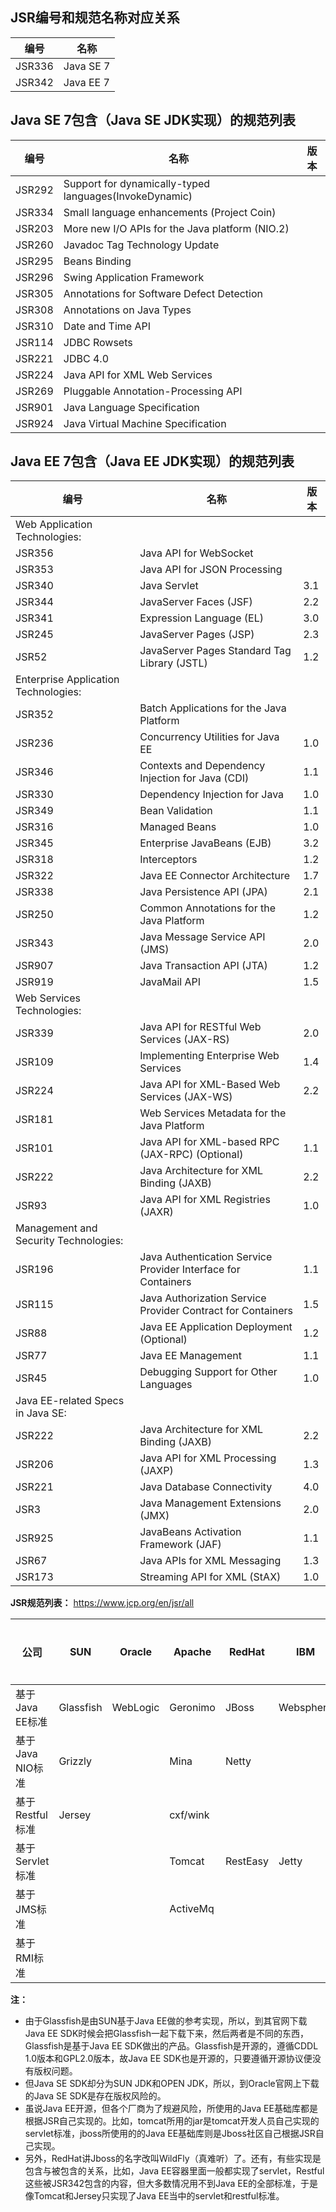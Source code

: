## JSR编号和规范名称对应关系
编号          | 名称 
----   |------
JSR336 | Java SE 7         
JSR342 | Java EE 7  


## Java SE 7包含（Java SE JDK实现）的规范列表
编号          | 名称                                                                                                                                                 | 版本
----   |------                                                        |------
JSR292 |Support for dynamically-typed languages(InvokeDynamic)        |
JSR334 |Small language enhancements (Project Coin)                    |
JSR203 |More new I/O APIs for the Java platform (NIO.2)               |
JSR260 |Javadoc Tag Technology Update                                 |
JSR295 |Beans Binding                                                 |
JSR296 |Swing Application Framework                                   |
JSR305 |Annotations for Software Defect Detection                     |
JSR308 |Annotations on Java Types                                     |
JSR310 |Date and Time API                                             |
JSR114 |JDBC Rowsets                                                  |
JSR221 |JDBC 4.0                                                      |
JSR224 |Java API for XML Web Services                                 |
JSR269 |Pluggable Annotation-Processing API                           |
JSR901 |Java Language Specification                                   |
JSR924 |Java Virtual Machine Specification                            |


## Java EE 7包含（Java EE JDK实现）的规范列表
编号          | 名称                                                                                                                                                 | 版本
----   |------                                                        |------
Web Application Technologies:                                         |
JSR356 |Java API for WebSocket                                        |
JSR353 |Java API for JSON Processing                                  |
JSR340 |Java Servlet                                                  | 3.1
JSR344 |JavaServer Faces (JSF)                                        | 2.2
JSR341 |Expression Language (EL)                                      | 3.0
JSR245 |JavaServer Pages (JSP)                                        | 2.3
JSR52  |JavaServer Pages Standard Tag Library (JSTL)                  | 1.2
Enterprise Application Technologies:                                  |
JSR352 |Batch Applications for the Java Platform                      |
JSR236 |Concurrency Utilities for Java EE                             |1.0
JSR346 |Contexts and Dependency Injection for Java (CDI)              |1.1
JSR330 |Dependency Injection for Java                                 |1.0
JSR349 |Bean Validation                                               |1.1
JSR316 |Managed Beans                                                 |1.0
JSR345 |Enterprise JavaBeans (EJB)                                    |3.2
JSR318 |Interceptors                                                  |1.2
JSR322 |Java EE Connector Architecture                                |1.7
JSR338 |Java Persistence API (JPA)                                    |2.1
JSR250 |Common Annotations for the Java Platform                      |1.2
JSR343 |Java Message Service API (JMS)                                |2.0
JSR907 |Java Transaction API (JTA)                                    |1.2
JSR919 |JavaMail API                                                  |1.5
Web Services Technologies:                                            |
JSR339 |Java API for RESTful Web Services (JAX-RS)                    |2.0
JSR109 |Implementing Enterprise Web Services                          |1.4
JSR224 |Java API for XML-Based Web Services (JAX-WS)                  |2.2
JSR181 |Web Services Metadata for the Java Platform                   |
JSR101 |Java API for XML-based RPC (JAX-RPC) (Optional)               |1.1
JSR222 |Java Architecture for XML Binding (JAXB)                      |2.2
JSR93  |Java API for XML Registries (JAXR)                            |1.0
Management and Security Technologies:                                 |
JSR196 |Java Authentication Service Provider Interface for Containers |1.1
JSR115 |Java Authorization Service Provider Contract for Containers   |1.5
JSR88  |Java EE Application Deployment (Optional)                     |1.2
JSR77  |Java EE Management                                            |1.1
JSR45  |Debugging Support for Other Languages                         |1.0
Java EE-related Specs in Java SE: 								      |
JSR222 |Java Architecture for XML Binding (JAXB)                      |2.2
JSR206 |Java API for XML Processing (JAXP)                            |1.3
JSR221 |Java Database Connectivity                                    |4.0
JSR3   |Java Management Extensions (JMX)                              |2.0
JSR925 |JavaBeans Activation Framework (JAF)                          |1.1
JSR67  |Java APIs for XML Messaging                                   |1.3
JSR173 |Streaming API for XML (StAX)                                  |1.0

**JSR规范列表：** https://www.jcp.org/en/jsr/all


公司                                   | SUN          | Oracle     |Apache     | RedHat    | IBM              |开源社区|其他  
------           |------        |------      |------     |------     |------            |------|------  
基于Java EE标准          |Glassfish     |WebLogic    |Geronimo   | JBoss     | Websphere        |      |   
基于Java NIO标准        |Grizzly       |            |Mina       | Netty     |                  |      |  
基于Restful标准          |Jersey        |            |cxf/wink   |           |                  |       |  
基于Servlet标准          |              |            |Tomcat     | RestEasy  | Jetty            |       |  
基于JMS标准                   |              |            |ActiveMq   |            |                 |       |  
基于RMI标准                   |              |            |           |            |                 |       |Dubbo  


**注：**   
* 由于Glassfish是由SUN基于Java EE做的参考实现，所以，到其官网下载Java EE SDK时候会把Glassfish一起下载下来，然后两者是不同的东西，Glassfish是基于Java EE SDK做出的产品。Glassfish是开源的，遵循CDDL 1.0版本和GPL2.0版本，故Java EE SDK也是开源的，只要遵循开源协议便没有版权问题。  
* 但Java SE SDK却分为SUN JDK和OPEN JDK，所以，到Oracle官网上下载的Java SE SDK是存在版权风险的。  
* 虽说Java EE开源，但各个厂商为了规避风险，所使用的Java EE基础库都是根据JSR自己实现的。比如，tomcat所用的jar是tomcat开发人员自己实现的servlet标准，jboss所使用的的Java EE基础库则是Jboss社区自己根据JSR自己实现。  
* 另外，RedHat讲Jboss的名字改叫WildFly（真难听）了。还有，有些实现是包含与被包含的关系，比如，Java EE容器里面一般都实现了servlet，Restful这些被JSR342包含的内容，但大多数情况用不到Java EE的全部标准，于是像Tomcat和Jersey只实现了Java EE当中的servlet和restful标准。  










